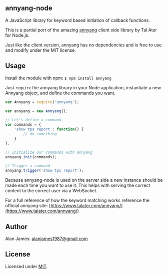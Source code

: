 annyang-node
---

A JavaScript library for keyword based initiation of callback functions.

This is a partial port of the amazing [annyang](https://github.com/TalAter/annyang) client side library by Tal Ater for Node.js.

Just like the client version, annyang has no dependencies and is free to use and modify under the MIT license.


Usage
---

Install the module with npm:
`$ npm install annyang`

Just `require` the annyang library in your Node application, instantiate a new Annyang object, and define the commands you want.
```js
var Annyang = require('annyang');

var annyang = new Annyang();

// Let's define a command.
var commands = {
	'show tps report': function() { 
		// do something 
	}
};

// Initialize our commands with annyang
annyang.init(commands);

// Trigger a command
annyang.trigger('show tps report');
```

Because annyang-node is used on the server side a new instance should be made each time you want to use it. This helps with serving the correct content to the correct user via a WebSocket.

For a full reference of how the keyword matching works reference the official annyang site:
[https://www.talater.com/annyang/](https://www.talater.com/annyang/)

Author
---
Alan James: [alanjames1987@gmail.com](mailto:alanjames1987@gmail.com)

License
---
Licensed under [MIT](https://github.com/alanjames1987/annyang-node/blob/master/LICENSE).